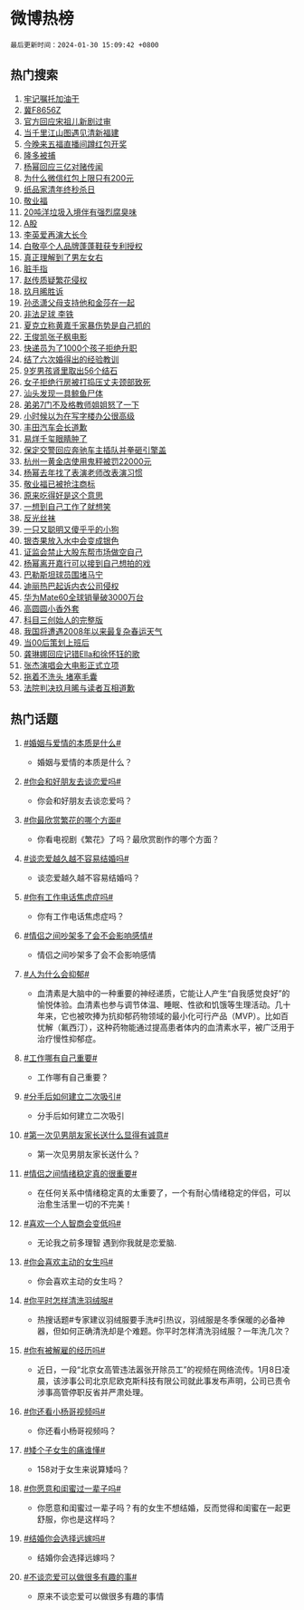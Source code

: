 # 微博热榜

`最后更新时间：2024-01-30 15:09:42 +0800`

## 热门搜索

1. [牢记嘱托加油干](https://m.weibo.cn/search?containerid=100103type%3D1%26t%3D10%26q%3D%23%E7%89%A2%E8%AE%B0%E5%98%B1%E6%89%98%E5%8A%A0%E6%B2%B9%E5%B9%B2%23&stream_entry_id=51&isnewpage=1&extparam=seat%3D1%26q%3D%2523%25E7%2589%25A2%25E8%25AE%25B0%25E5%2598%25B1%25E6%2589%2598%25E5%258A%25A0%25E6%25B2%25B9%25E5%25B9%25B2%2523%26dgr%3D0%26cate%3D10103%26stream_entry_id%3D51%26filter_type%3Drealtimehot%26pos%3D0%26c_type%3D51%26display_time%3D1706598581%26pre_seqid%3D170659858132302149194)
1. [冀F8656Z](https://m.weibo.cn/search?containerid=100103type%3D1%26t%3D10%26q%3D%23%E5%86%80F8656Z%23&stream_entry_id=31&isnewpage=1&extparam=seat%3D1%26filter_type%3Drealtimehot%26lcate%3D5001%26stream_entry_id%3D31%26c_type%3D31%26q%3D%2523%25E5%2586%2580F8656Z%2523%26dgr%3D0%26cate%3D5001%26band_rank%3D1%26pos%3D0%26flag%3D2%26realpos%3D1%26display_time%3D1706598581%26pre_seqid%3D170659858132302149194)
1. [官方回应宋祖儿新剧过审](https://m.weibo.cn/search?containerid=100103type%3D1%26t%3D10%26q%3D%23%E5%AE%98%E6%96%B9%E5%9B%9E%E5%BA%94%E5%AE%8B%E7%A5%96%E5%84%BF%E6%96%B0%E5%89%A7%E8%BF%87%E5%AE%A1%23&stream_entry_id=31&isnewpage=1&extparam=seat%3D1%26filter_type%3Drealtimehot%26lcate%3D5001%26stream_entry_id%3D31%26c_type%3D31%26q%3D%2523%25E5%25AE%2598%25E6%2596%25B9%25E5%259B%259E%25E5%25BA%2594%25E5%25AE%258B%25E7%25A5%2596%25E5%2584%25BF%25E6%2596%25B0%25E5%2589%25A7%25E8%25BF%2587%25E5%25AE%25A1%2523%26dgr%3D0%26cate%3D5001%26band_rank%3D2%26pos%3D1%26flag%3D1%26realpos%3D2%26display_time%3D1706598581%26pre_seqid%3D170659858132302149194)
1. [当千里江山图遇见清新福建](https://m.weibo.cn/search?containerid=100103type%3D1%26t%3D10%26q%3D%23%E5%BD%93%E5%8D%83%E9%87%8C%E6%B1%9F%E5%B1%B1%E5%9B%BE%E9%81%87%E8%A7%81%E6%B8%85%E6%96%B0%E7%A6%8F%E5%BB%BA%23&stream_entry_id=31&isnewpage=1&extparam=seat%3D1%26filter_type%3Drealtimehot%26lcate%3D5001%26stream_entry_id%3D31%26c_type%3D31%26q%3D%2523%25E5%25BD%2593%25E5%258D%2583%25E9%2587%258C%25E6%25B1%259F%25E5%25B1%25B1%25E5%259B%25BE%25E9%2581%2587%25E8%25A7%2581%25E6%25B8%2585%25E6%2596%25B0%25E7%25A6%258F%25E5%25BB%25BA%2523%26dgr%3D0%26cate%3D5001%26band_rank%3D3%26pos%3D2%26flag%3D0%26realpos%3D3%26display_time%3D1706598581%26pre_seqid%3D170659858132302149194)
1. [今晚来五福直播间蹲红包开奖](https://m.weibo.cn/search?containerid=100103type%3D1%26t%3D10%26q%3D%23%E4%BB%8A%E6%99%9A%E6%9D%A5%E4%BA%94%E7%A6%8F%E7%9B%B4%E6%92%AD%E9%97%B4%E8%B9%B2%E7%BA%A2%E5%8C%85%E5%BC%80%E5%A5%96%23&stream_entry_id=31&isnewpage=1&extparam=seat%3D1%26topic_ad%3D1%26stream_entry_id%3D31%26lcate%3D5001%26c_type%3D31%26q%3D%2523%25E4%25BB%258A%25E6%2599%259A%25E6%259D%25A5%25E4%25BA%2594%25E7%25A6%258F%25E7%259B%25B4%25E6%2592%25AD%25E9%2597%25B4%25E8%25B9%25B2%25E7%25BA%25A2%25E5%258C%2585%25E5%25BC%2580%25E5%25A5%2596%2523%26dgr%3D0%26cate%3D5001%26adid%3D221818%26band_rank%3D4%26filter_type%3Drealtimehot%26pos%3D3%26is_ad_pos%3D1%26display_time%3D1706598581%26pre_seqid%3D170659858132302149194)
1. [隆多被捕](https://m.weibo.cn/search?containerid=100103type%3D1%26t%3D10%26q%3D%23%E9%9A%86%E5%A4%9A%E8%A2%AB%E6%8D%95%23&stream_entry_id=31&isnewpage=1&extparam=seat%3D1%26filter_type%3Drealtimehot%26lcate%3D5001%26stream_entry_id%3D31%26c_type%3D31%26q%3D%2523%25E9%259A%2586%25E5%25A4%259A%25E8%25A2%25AB%25E6%258D%2595%2523%26dgr%3D0%26cate%3D5001%26band_rank%3D4%26pos%3D4%26flag%3D1%26realpos%3D4%26display_time%3D1706598581%26pre_seqid%3D170659858132302149194)
1. [杨幂回应三亿对赌传闻](https://m.weibo.cn/search?containerid=100103type%3D1%26t%3D10%26q%3D%23%E6%9D%A8%E5%B9%82%E5%9B%9E%E5%BA%94%E4%B8%89%E4%BA%BF%E5%AF%B9%E8%B5%8C%E4%BC%A0%E9%97%BB%23&stream_entry_id=31&isnewpage=1&extparam=seat%3D1%26filter_type%3Drealtimehot%26lcate%3D5001%26stream_entry_id%3D31%26c_type%3D31%26q%3D%2523%25E6%259D%25A8%25E5%25B9%2582%25E5%259B%259E%25E5%25BA%2594%25E4%25B8%2589%25E4%25BA%25BF%25E5%25AF%25B9%25E8%25B5%258C%25E4%25BC%25A0%25E9%2597%25BB%2523%26dgr%3D0%26cate%3D5001%26band_rank%3D5%26pos%3D5%26flag%3D2%26realpos%3D5%26display_time%3D1706598581%26pre_seqid%3D170659858132302149194)
1. [为什么微信红包上限只有200元](https://m.weibo.cn/search?containerid=100103type%3D1%26t%3D10%26q%3D%23%E4%B8%BA%E4%BB%80%E4%B9%88%E5%BE%AE%E4%BF%A1%E7%BA%A2%E5%8C%85%E4%B8%8A%E9%99%90%E5%8F%AA%E6%9C%89200%E5%85%83%23&stream_entry_id=31&isnewpage=1&extparam=seat%3D1%26filter_type%3Drealtimehot%26lcate%3D5001%26stream_entry_id%3D31%26c_type%3D31%26q%3D%2523%25E4%25B8%25BA%25E4%25BB%2580%25E4%25B9%2588%25E5%25BE%25AE%25E4%25BF%25A1%25E7%25BA%25A2%25E5%258C%2585%25E4%25B8%258A%25E9%2599%2590%25E5%258F%25AA%25E6%259C%2589200%25E5%2585%2583%2523%26dgr%3D0%26cate%3D5001%26band_rank%3D6%26pos%3D6%26flag%3D0%26realpos%3D6%26display_time%3D1706598581%26pre_seqid%3D170659858132302149194)
1. [纸品家清年终秒杀日](https://m.weibo.cn/search?containerid=100103type%3D1%26t%3D10%26q%3D%23%E7%BA%B8%E5%93%81%E5%AE%B6%E6%B8%85%E5%B9%B4%E7%BB%88%E7%A7%92%E6%9D%80%E6%97%A5%23&stream_entry_id=31&isnewpage=1&extparam=seat%3D1%26filter_type%3Drealtimehot%26lcate%3D5001%26stream_entry_id%3D31%26c_type%3D31%26q%3D%2523%25E7%25BA%25B8%25E5%2593%2581%25E5%25AE%25B6%25E6%25B8%2585%25E5%25B9%25B4%25E7%25BB%2588%25E7%25A7%2592%25E6%259D%2580%25E6%2597%25A5%2523%26dgr%3D0%26cate%3D5001%26adid%3D221872%26band_rank%3D7%26pos%3D7%26is_ad_pos%3D1%26display_time%3D1706598581%26pre_seqid%3D170659858132302149194)
1. [敬业福](https://m.weibo.cn/search?containerid=100103type%3D1%26t%3D10%26q%3D%E6%95%AC%E4%B8%9A%E7%A6%8F&stream_entry_id=31&isnewpage=1&extparam=seat%3D1%26filter_type%3Drealtimehot%26lcate%3D5001%26stream_entry_id%3D31%26c_type%3D31%26q%3D%25E6%2595%25AC%25E4%25B8%259A%25E7%25A6%258F%26dgr%3D0%26cate%3D5001%26band_rank%3D7%26pos%3D8%26flag%3D16%26realpos%3D7%26display_time%3D1706598581%26pre_seqid%3D170659858132302149194)
1. [20吨洋垃圾入境伴有强烈腐臭味](https://m.weibo.cn/search?containerid=100103type%3D1%26t%3D10%26q%3D%2320%E5%90%A8%E6%B4%8B%E5%9E%83%E5%9C%BE%E5%85%A5%E5%A2%83%E4%BC%B4%E6%9C%89%E5%BC%BA%E7%83%88%E8%85%90%E8%87%AD%E5%91%B3%23&stream_entry_id=31&isnewpage=1&extparam=seat%3D1%26filter_type%3Drealtimehot%26lcate%3D5001%26stream_entry_id%3D31%26c_type%3D31%26q%3D%252320%25E5%2590%25A8%25E6%25B4%258B%25E5%259E%2583%25E5%259C%25BE%25E5%2585%25A5%25E5%25A2%2583%25E4%25BC%25B4%25E6%259C%2589%25E5%25BC%25BA%25E7%2583%2588%25E8%2585%2590%25E8%2587%25AD%25E5%2591%25B3%2523%26dgr%3D0%26cate%3D5001%26band_rank%3D8%26pos%3D9%26flag%3D1%26realpos%3D8%26display_time%3D1706598581%26pre_seqid%3D170659858132302149194)
1. [A股](https://m.weibo.cn/search?containerid=100103type%3D1%26t%3D10%26q%3DA%E8%82%A1&stream_entry_id=31&isnewpage=1&extparam=seat%3D1%26filter_type%3Drealtimehot%26lcate%3D5001%26stream_entry_id%3D31%26c_type%3D31%26q%3DA%25E8%2582%25A1%26dgr%3D0%26cate%3D5001%26band_rank%3D9%26pos%3D10%26flag%3D1%26realpos%3D9%26display_time%3D1706598581%26pre_seqid%3D170659858132302149194)
1. [李英爱再演大长今](https://m.weibo.cn/search?containerid=100103type%3D1%26t%3D10%26q%3D%23%E6%9D%8E%E8%8B%B1%E7%88%B1%E5%86%8D%E6%BC%94%E5%A4%A7%E9%95%BF%E4%BB%8A%23&stream_entry_id=31&isnewpage=1&extparam=seat%3D1%26filter_type%3Drealtimehot%26lcate%3D5001%26stream_entry_id%3D31%26c_type%3D31%26q%3D%2523%25E6%259D%258E%25E8%258B%25B1%25E7%2588%25B1%25E5%2586%258D%25E6%25BC%2594%25E5%25A4%25A7%25E9%2595%25BF%25E4%25BB%258A%2523%26dgr%3D0%26cate%3D5001%26band_rank%3D10%26pos%3D11%26flag%3D1%26realpos%3D10%26display_time%3D1706598581%26pre_seqid%3D170659858132302149194)
1. [白敬亭个人品牌蓬蓬鞋获专利授权](https://m.weibo.cn/search?containerid=100103type%3D1%26t%3D10%26q%3D%23%E7%99%BD%E6%95%AC%E4%BA%AD%E4%B8%AA%E4%BA%BA%E5%93%81%E7%89%8C%E8%93%AC%E8%93%AC%E9%9E%8B%E8%8E%B7%E4%B8%93%E5%88%A9%E6%8E%88%E6%9D%83%23&stream_entry_id=31&isnewpage=1&extparam=seat%3D1%26filter_type%3Drealtimehot%26lcate%3D5001%26stream_entry_id%3D31%26c_type%3D31%26q%3D%2523%25E7%2599%25BD%25E6%2595%25AC%25E4%25BA%25AD%25E4%25B8%25AA%25E4%25BA%25BA%25E5%2593%2581%25E7%2589%258C%25E8%2593%25AC%25E8%2593%25AC%25E9%259E%258B%25E8%258E%25B7%25E4%25B8%2593%25E5%2588%25A9%25E6%258E%2588%25E6%259D%2583%2523%26dgr%3D0%26cate%3D5001%26band_rank%3D11%26pos%3D12%26flag%3D0%26realpos%3D11%26display_time%3D1706598581%26pre_seqid%3D170659858132302149194)
1. [真正理解到了男左女右](https://m.weibo.cn/search?containerid=100103type%3D1%26t%3D10%26q%3D%23%E7%9C%9F%E6%AD%A3%E7%90%86%E8%A7%A3%E5%88%B0%E4%BA%86%E7%94%B7%E5%B7%A6%E5%A5%B3%E5%8F%B3%23&stream_entry_id=31&isnewpage=1&extparam=seat%3D1%26filter_type%3Drealtimehot%26lcate%3D5001%26stream_entry_id%3D31%26c_type%3D31%26q%3D%2523%25E7%259C%259F%25E6%25AD%25A3%25E7%2590%2586%25E8%25A7%25A3%25E5%2588%25B0%25E4%25BA%2586%25E7%2594%25B7%25E5%25B7%25A6%25E5%25A5%25B3%25E5%258F%25B3%2523%26dgr%3D0%26cate%3D5001%26band_rank%3D12%26pos%3D13%26flag%3D1%26realpos%3D12%26display_time%3D1706598581%26pre_seqid%3D170659858132302149194)
1. [脏手指](https://m.weibo.cn/search?containerid=100103type%3D1%26t%3D10%26q%3D%E8%84%8F%E6%89%8B%E6%8C%87&stream_entry_id=31&isnewpage=1&extparam=seat%3D1%26filter_type%3Drealtimehot%26lcate%3D5001%26stream_entry_id%3D31%26c_type%3D31%26q%3D%25E8%2584%258F%25E6%2589%258B%25E6%258C%2587%26dgr%3D0%26cate%3D5001%26band_rank%3D13%26pos%3D14%26flag%3D1%26realpos%3D13%26display_time%3D1706598581%26pre_seqid%3D170659858132302149194)
1. [赵传质疑繁花侵权](https://m.weibo.cn/search?containerid=100103type%3D1%26t%3D10%26q%3D%23%E8%B5%B5%E4%BC%A0%E8%B4%A8%E7%96%91%E7%B9%81%E8%8A%B1%E4%BE%B5%E6%9D%83%23&stream_entry_id=31&isnewpage=1&extparam=seat%3D1%26filter_type%3Drealtimehot%26lcate%3D5001%26stream_entry_id%3D31%26c_type%3D31%26q%3D%2523%25E8%25B5%25B5%25E4%25BC%25A0%25E8%25B4%25A8%25E7%2596%2591%25E7%25B9%2581%25E8%258A%25B1%25E4%25BE%25B5%25E6%259D%2583%2523%26dgr%3D0%26cate%3D5001%26band_rank%3D14%26pos%3D15%26flag%3D0%26realpos%3D14%26display_time%3D1706598581%26pre_seqid%3D170659858132302149194)
1. [玖月晞胜诉](https://m.weibo.cn/search?containerid=100103type%3D1%26t%3D10%26q%3D%23%E7%8E%96%E6%9C%88%E6%99%9E%E8%83%9C%E8%AF%89%23&stream_entry_id=31&isnewpage=1&extparam=seat%3D1%26filter_type%3Drealtimehot%26lcate%3D5001%26stream_entry_id%3D31%26c_type%3D31%26q%3D%2523%25E7%258E%2596%25E6%259C%2588%25E6%2599%259E%25E8%2583%259C%25E8%25AF%2589%2523%26dgr%3D0%26cate%3D5001%26band_rank%3D15%26pos%3D16%26flag%3D0%26realpos%3D15%26display_time%3D1706598581%26pre_seqid%3D170659858132302149194)
1. [孙丞潇父母支持他和金莎在一起](https://m.weibo.cn/search?containerid=100103type%3D1%26t%3D10%26q%3D%23%E5%AD%99%E4%B8%9E%E6%BD%87%E7%88%B6%E6%AF%8D%E6%94%AF%E6%8C%81%E4%BB%96%E5%92%8C%E9%87%91%E8%8E%8E%E5%9C%A8%E4%B8%80%E8%B5%B7%23&stream_entry_id=31&isnewpage=1&extparam=seat%3D1%26filter_type%3Drealtimehot%26lcate%3D5001%26stream_entry_id%3D31%26c_type%3D31%26q%3D%2523%25E5%25AD%2599%25E4%25B8%259E%25E6%25BD%2587%25E7%2588%25B6%25E6%25AF%258D%25E6%2594%25AF%25E6%258C%2581%25E4%25BB%2596%25E5%2592%258C%25E9%2587%2591%25E8%258E%258E%25E5%259C%25A8%25E4%25B8%2580%25E8%25B5%25B7%2523%26dgr%3D0%26cate%3D5001%26band_rank%3D16%26pos%3D17%26flag%3D1%26realpos%3D16%26display_time%3D1706598581%26pre_seqid%3D170659858132302149194)
1. [非法足球 李铁](https://m.weibo.cn/search?containerid=100103type%3D1%26t%3D10%26q%3D%E9%9D%9E%E6%B3%95%E8%B6%B3%E7%90%83+%E6%9D%8E%E9%93%81&stream_entry_id=31&isnewpage=1&extparam=seat%3D1%26filter_type%3Drealtimehot%26lcate%3D5001%26stream_entry_id%3D31%26c_type%3D31%26q%3D%25E9%259D%259E%25E6%25B3%2595%25E8%25B6%25B3%25E7%2590%2583%2520%25E6%259D%258E%25E9%2593%2581%26dgr%3D0%26cate%3D5001%26band_rank%3D17%26pos%3D18%26flag%3D1%26realpos%3D17%26display_time%3D1706598581%26pre_seqid%3D170659858132302149194)
1. [夏克立称黄嘉千家暴伤势是自己抓的](https://m.weibo.cn/search?containerid=100103type%3D1%26t%3D10%26q%3D%23%E5%A4%8F%E5%85%8B%E7%AB%8B%E7%A7%B0%E9%BB%84%E5%98%89%E5%8D%83%E5%AE%B6%E6%9A%B4%E4%BC%A4%E5%8A%BF%E6%98%AF%E8%87%AA%E5%B7%B1%E6%8A%93%E7%9A%84%23&stream_entry_id=31&isnewpage=1&extparam=seat%3D1%26filter_type%3Drealtimehot%26lcate%3D5001%26stream_entry_id%3D31%26c_type%3D31%26q%3D%2523%25E5%25A4%258F%25E5%2585%258B%25E7%25AB%258B%25E7%25A7%25B0%25E9%25BB%2584%25E5%2598%2589%25E5%258D%2583%25E5%25AE%25B6%25E6%259A%25B4%25E4%25BC%25A4%25E5%258A%25BF%25E6%2598%25AF%25E8%2587%25AA%25E5%25B7%25B1%25E6%258A%2593%25E7%259A%2584%2523%26dgr%3D0%26cate%3D5001%26band_rank%3D18%26pos%3D19%26flag%3D1%26realpos%3D18%26display_time%3D1706598581%26pre_seqid%3D170659858132302149194)
1. [王俊凯张子枫电影](https://m.weibo.cn/search?containerid=100103type%3D1%26t%3D10%26q%3D%E7%8E%8B%E4%BF%8A%E5%87%AF%E5%BC%A0%E5%AD%90%E6%9E%AB%E7%94%B5%E5%BD%B1&stream_entry_id=31&isnewpage=1&extparam=seat%3D1%26filter_type%3Drealtimehot%26lcate%3D5001%26stream_entry_id%3D31%26c_type%3D31%26q%3D%25E7%258E%258B%25E4%25BF%258A%25E5%2587%25AF%25E5%25BC%25A0%25E5%25AD%2590%25E6%259E%25AB%25E7%2594%25B5%25E5%25BD%25B1%26dgr%3D0%26cate%3D5001%26band_rank%3D19%26pos%3D20%26flag%3D0%26realpos%3D19%26display_time%3D1706598581%26pre_seqid%3D170659858132302149194)
1. [快递员为了1000个孩子拒绝升职](https://m.weibo.cn/search?containerid=100103type%3D1%26t%3D10%26q%3D%23%E5%BF%AB%E9%80%92%E5%91%98%E4%B8%BA%E4%BA%861000%E4%B8%AA%E5%AD%A9%E5%AD%90%E6%8B%92%E7%BB%9D%E5%8D%87%E8%81%8C%23&stream_entry_id=31&isnewpage=1&extparam=seat%3D1%26filter_type%3Drealtimehot%26lcate%3D5001%26stream_entry_id%3D31%26c_type%3D31%26q%3D%2523%25E5%25BF%25AB%25E9%2580%2592%25E5%2591%2598%25E4%25B8%25BA%25E4%25BA%25861000%25E4%25B8%25AA%25E5%25AD%25A9%25E5%25AD%2590%25E6%258B%2592%25E7%25BB%259D%25E5%258D%2587%25E8%2581%258C%2523%26dgr%3D0%26cate%3D5001%26band_rank%3D20%26pos%3D21%26flag%3D32768%26realpos%3D20%26display_time%3D1706598581%26pre_seqid%3D170659858132302149194)
1. [结了六次婚得出的经验教训](https://m.weibo.cn/search?containerid=100103type%3D1%26t%3D10%26q%3D%23%E7%BB%93%E4%BA%86%E5%85%AD%E6%AC%A1%E5%A9%9A%E5%BE%97%E5%87%BA%E7%9A%84%E7%BB%8F%E9%AA%8C%E6%95%99%E8%AE%AD%23&stream_entry_id=31&isnewpage=1&extparam=seat%3D1%26filter_type%3Drealtimehot%26lcate%3D5001%26stream_entry_id%3D31%26c_type%3D31%26q%3D%2523%25E7%25BB%2593%25E4%25BA%2586%25E5%2585%25AD%25E6%25AC%25A1%25E5%25A9%259A%25E5%25BE%2597%25E5%2587%25BA%25E7%259A%2584%25E7%25BB%258F%25E9%25AA%258C%25E6%2595%2599%25E8%25AE%25AD%2523%26dgr%3D0%26cate%3D5001%26band_rank%3D21%26pos%3D22%26flag%3D0%26realpos%3D21%26display_time%3D1706598581%26pre_seqid%3D170659858132302149194)
1. [9岁男孩肾里取出56个结石](https://m.weibo.cn/search?containerid=100103type%3D1%26t%3D10%26q%3D%239%E5%B2%81%E7%94%B7%E5%AD%A9%E8%82%BE%E9%87%8C%E5%8F%96%E5%87%BA56%E4%B8%AA%E7%BB%93%E7%9F%B3%23&stream_entry_id=31&isnewpage=1&extparam=seat%3D1%26filter_type%3Drealtimehot%26lcate%3D5001%26stream_entry_id%3D31%26c_type%3D31%26q%3D%25239%25E5%25B2%2581%25E7%2594%25B7%25E5%25AD%25A9%25E8%2582%25BE%25E9%2587%258C%25E5%258F%2596%25E5%2587%25BA56%25E4%25B8%25AA%25E7%25BB%2593%25E7%259F%25B3%2523%26dgr%3D0%26cate%3D5001%26band_rank%3D22%26pos%3D23%26flag%3D1%26realpos%3D22%26display_time%3D1706598581%26pre_seqid%3D170659858132302149194)
1. [女子拒绝行房被打捣压丈夫颈部致死](https://m.weibo.cn/search?containerid=100103type%3D1%26t%3D10%26q%3D%23%E5%A5%B3%E5%AD%90%E6%8B%92%E7%BB%9D%E8%A1%8C%E6%88%BF%E8%A2%AB%E6%89%93%E6%8D%A3%E5%8E%8B%E4%B8%88%E5%A4%AB%E9%A2%88%E9%83%A8%E8%87%B4%E6%AD%BB%23&stream_entry_id=31&isnewpage=1&extparam=seat%3D1%26filter_type%3Drealtimehot%26lcate%3D5001%26stream_entry_id%3D31%26c_type%3D31%26q%3D%2523%25E5%25A5%25B3%25E5%25AD%2590%25E6%258B%2592%25E7%25BB%259D%25E8%25A1%258C%25E6%2588%25BF%25E8%25A2%25AB%25E6%2589%2593%25E6%258D%25A3%25E5%258E%258B%25E4%25B8%2588%25E5%25A4%25AB%25E9%25A2%2588%25E9%2583%25A8%25E8%2587%25B4%25E6%25AD%25BB%2523%26dgr%3D0%26cate%3D5001%26band_rank%3D23%26pos%3D24%26flag%3D0%26realpos%3D23%26display_time%3D1706598581%26pre_seqid%3D170659858132302149194)
1. [汕头发现一具鲸鱼尸体](https://m.weibo.cn/search?containerid=100103type%3D1%26t%3D10%26q%3D%23%E6%B1%95%E5%A4%B4%E5%8F%91%E7%8E%B0%E4%B8%80%E5%85%B7%E9%B2%B8%E9%B1%BC%E5%B0%B8%E4%BD%93%23&stream_entry_id=31&isnewpage=1&extparam=seat%3D1%26filter_type%3Drealtimehot%26lcate%3D5001%26stream_entry_id%3D31%26c_type%3D31%26q%3D%2523%25E6%25B1%2595%25E5%25A4%25B4%25E5%258F%2591%25E7%258E%25B0%25E4%25B8%2580%25E5%2585%25B7%25E9%25B2%25B8%25E9%25B1%25BC%25E5%25B0%25B8%25E4%25BD%2593%2523%26dgr%3D0%26cate%3D5001%26band_rank%3D24%26pos%3D25%26flag%3D1%26realpos%3D24%26display_time%3D1706598581%26pre_seqid%3D170659858132302149194)
1. [弟弟7门不及格教师姐姐怒了一下](https://m.weibo.cn/search?containerid=100103type%3D1%26t%3D10%26q%3D%23%E5%BC%9F%E5%BC%9F7%E9%97%A8%E4%B8%8D%E5%8F%8A%E6%A0%BC%E6%95%99%E5%B8%88%E5%A7%90%E5%A7%90%E6%80%92%E4%BA%86%E4%B8%80%E4%B8%8B%23&stream_entry_id=31&isnewpage=1&extparam=seat%3D1%26filter_type%3Drealtimehot%26lcate%3D5001%26stream_entry_id%3D31%26c_type%3D31%26q%3D%2523%25E5%25BC%259F%25E5%25BC%259F7%25E9%2597%25A8%25E4%25B8%258D%25E5%258F%258A%25E6%25A0%25BC%25E6%2595%2599%25E5%25B8%2588%25E5%25A7%2590%25E5%25A7%2590%25E6%2580%2592%25E4%25BA%2586%25E4%25B8%2580%25E4%25B8%258B%2523%26dgr%3D0%26cate%3D5001%26band_rank%3D25%26pos%3D26%26flag%3D0%26realpos%3D25%26display_time%3D1706598581%26pre_seqid%3D170659858132302149194)
1. [小时候以为在写字楼办公很高级](https://m.weibo.cn/search?containerid=100103type%3D1%26t%3D10%26q%3D%E5%B0%8F%E6%97%B6%E5%80%99%E4%BB%A5%E4%B8%BA%E5%9C%A8%E5%86%99%E5%AD%97%E6%A5%BC%E5%8A%9E%E5%85%AC%E5%BE%88%E9%AB%98%E7%BA%A7&stream_entry_id=31&isnewpage=1&extparam=seat%3D1%26filter_type%3Drealtimehot%26lcate%3D5001%26stream_entry_id%3D31%26c_type%3D31%26q%3D%25E5%25B0%258F%25E6%2597%25B6%25E5%2580%2599%25E4%25BB%25A5%25E4%25B8%25BA%25E5%259C%25A8%25E5%2586%2599%25E5%25AD%2597%25E6%25A5%25BC%25E5%258A%259E%25E5%2585%25AC%25E5%25BE%2588%25E9%25AB%2598%25E7%25BA%25A7%26dgr%3D0%26cate%3D5001%26band_rank%3D26%26pos%3D27%26flag%3D1%26realpos%3D26%26display_time%3D1706598581%26pre_seqid%3D170659858132302149194)
1. [丰田汽车会长道歉](https://m.weibo.cn/search?containerid=100103type%3D1%26t%3D10%26q%3D%23%E4%B8%B0%E7%94%B0%E6%B1%BD%E8%BD%A6%E4%BC%9A%E9%95%BF%E9%81%93%E6%AD%89%23&stream_entry_id=31&isnewpage=1&extparam=seat%3D1%26filter_type%3Drealtimehot%26lcate%3D5001%26stream_entry_id%3D31%26c_type%3D31%26q%3D%2523%25E4%25B8%25B0%25E7%2594%25B0%25E6%25B1%25BD%25E8%25BD%25A6%25E4%25BC%259A%25E9%2595%25BF%25E9%2581%2593%25E6%25AD%2589%2523%26dgr%3D0%26cate%3D5001%26band_rank%3D27%26pos%3D28%26flag%3D1%26realpos%3D27%26display_time%3D1706598581%26pre_seqid%3D170659858132302149194)
1. [易烊千玺眼睛肿了](https://m.weibo.cn/search?containerid=100103type%3D1%26t%3D10%26q%3D%23%E6%98%93%E7%83%8A%E5%8D%83%E7%8E%BA%E7%9C%BC%E7%9D%9B%E8%82%BF%E4%BA%86%23&stream_entry_id=31&isnewpage=1&extparam=seat%3D1%26filter_type%3Drealtimehot%26lcate%3D5001%26stream_entry_id%3D31%26c_type%3D31%26q%3D%2523%25E6%2598%2593%25E7%2583%258A%25E5%258D%2583%25E7%258E%25BA%25E7%259C%25BC%25E7%259D%259B%25E8%2582%25BF%25E4%25BA%2586%2523%26dgr%3D0%26cate%3D5001%26band_rank%3D28%26pos%3D29%26flag%3D0%26realpos%3D28%26display_time%3D1706598581%26pre_seqid%3D170659858132302149194)
1. [保定交警回应奔驰车主插队并拳砸引擎盖](https://m.weibo.cn/search?containerid=100103type%3D1%26t%3D10%26q%3D%23%E4%BF%9D%E5%AE%9A%E4%BA%A4%E8%AD%A6%E5%9B%9E%E5%BA%94%E5%A5%94%E9%A9%B0%E8%BD%A6%E4%B8%BB%E6%8F%92%E9%98%9F%E5%B9%B6%E6%8B%B3%E7%A0%B8%E5%BC%95%E6%93%8E%E7%9B%96%23&stream_entry_id=31&isnewpage=1&extparam=seat%3D1%26filter_type%3Drealtimehot%26lcate%3D5001%26stream_entry_id%3D31%26c_type%3D31%26q%3D%2523%25E4%25BF%259D%25E5%25AE%259A%25E4%25BA%25A4%25E8%25AD%25A6%25E5%259B%259E%25E5%25BA%2594%25E5%25A5%2594%25E9%25A9%25B0%25E8%25BD%25A6%25E4%25B8%25BB%25E6%258F%2592%25E9%2598%259F%25E5%25B9%25B6%25E6%258B%25B3%25E7%25A0%25B8%25E5%25BC%2595%25E6%2593%258E%25E7%259B%2596%2523%26dgr%3D0%26cate%3D5001%26band_rank%3D29%26pos%3D30%26flag%3D0%26realpos%3D29%26display_time%3D1706598581%26pre_seqid%3D170659858132302149194)
1. [杭州一黄金店使用鬼秤被罚22000元](https://m.weibo.cn/search?containerid=100103type%3D1%26t%3D10%26q%3D%23%E6%9D%AD%E5%B7%9E%E4%B8%80%E9%BB%84%E9%87%91%E5%BA%97%E4%BD%BF%E7%94%A8%E9%AC%BC%E7%A7%A4%E8%A2%AB%E7%BD%9A22000%E5%85%83%23&stream_entry_id=31&isnewpage=1&extparam=seat%3D1%26filter_type%3Drealtimehot%26lcate%3D5001%26stream_entry_id%3D31%26c_type%3D31%26q%3D%2523%25E6%259D%25AD%25E5%25B7%259E%25E4%25B8%2580%25E9%25BB%2584%25E9%2587%2591%25E5%25BA%2597%25E4%25BD%25BF%25E7%2594%25A8%25E9%25AC%25BC%25E7%25A7%25A4%25E8%25A2%25AB%25E7%25BD%259A22000%25E5%2585%2583%2523%26dgr%3D0%26cate%3D5001%26band_rank%3D30%26pos%3D31%26flag%3D0%26realpos%3D30%26display_time%3D1706598581%26pre_seqid%3D170659858132302149194)
1. [杨幂去年找了表演老师改表演习惯](https://m.weibo.cn/search?containerid=100103type%3D1%26t%3D10%26q%3D%23%E6%9D%A8%E5%B9%82%E5%8E%BB%E5%B9%B4%E6%89%BE%E4%BA%86%E8%A1%A8%E6%BC%94%E8%80%81%E5%B8%88%E6%94%B9%E8%A1%A8%E6%BC%94%E4%B9%A0%E6%83%AF%23&stream_entry_id=31&isnewpage=1&extparam=seat%3D1%26filter_type%3Drealtimehot%26lcate%3D5001%26stream_entry_id%3D31%26c_type%3D31%26q%3D%2523%25E6%259D%25A8%25E5%25B9%2582%25E5%258E%25BB%25E5%25B9%25B4%25E6%2589%25BE%25E4%25BA%2586%25E8%25A1%25A8%25E6%25BC%2594%25E8%2580%2581%25E5%25B8%2588%25E6%2594%25B9%25E8%25A1%25A8%25E6%25BC%2594%25E4%25B9%25A0%25E6%2583%25AF%2523%26dgr%3D0%26cate%3D5001%26band_rank%3D31%26pos%3D32%26flag%3D0%26realpos%3D31%26display_time%3D1706598581%26pre_seqid%3D170659858132302149194)
1. [敬业福已被抢注商标](https://m.weibo.cn/search?containerid=100103type%3D1%26t%3D10%26q%3D%23%E6%95%AC%E4%B8%9A%E7%A6%8F%E5%B7%B2%E8%A2%AB%E6%8A%A2%E6%B3%A8%E5%95%86%E6%A0%87%23&stream_entry_id=31&isnewpage=1&extparam=seat%3D1%26filter_type%3Drealtimehot%26lcate%3D5001%26stream_entry_id%3D31%26c_type%3D31%26q%3D%2523%25E6%2595%25AC%25E4%25B8%259A%25E7%25A6%258F%25E5%25B7%25B2%25E8%25A2%25AB%25E6%258A%25A2%25E6%25B3%25A8%25E5%2595%2586%25E6%25A0%2587%2523%26dgr%3D0%26cate%3D5001%26band_rank%3D32%26pos%3D33%26flag%3D1%26realpos%3D32%26display_time%3D1706598581%26pre_seqid%3D170659858132302149194)
1. [原来吃得好是这个意思](https://m.weibo.cn/search?containerid=100103type%3D1%26t%3D10%26q%3D%23%E5%8E%9F%E6%9D%A5%E5%90%83%E5%BE%97%E5%A5%BD%E6%98%AF%E8%BF%99%E4%B8%AA%E6%84%8F%E6%80%9D%23&stream_entry_id=31&isnewpage=1&extparam=seat%3D1%26filter_type%3Drealtimehot%26lcate%3D5001%26stream_entry_id%3D31%26c_type%3D31%26q%3D%2523%25E5%258E%259F%25E6%259D%25A5%25E5%2590%2583%25E5%25BE%2597%25E5%25A5%25BD%25E6%2598%25AF%25E8%25BF%2599%25E4%25B8%25AA%25E6%2584%258F%25E6%2580%259D%2523%26dgr%3D0%26cate%3D5001%26band_rank%3D33%26pos%3D34%26flag%3D0%26realpos%3D33%26display_time%3D1706598581%26pre_seqid%3D170659858132302149194)
1. [一想到自己工作了就想笑](https://m.weibo.cn/search?containerid=100103type%3D1%26t%3D10%26q%3D%23%E4%B8%80%E6%83%B3%E5%88%B0%E8%87%AA%E5%B7%B1%E5%B7%A5%E4%BD%9C%E4%BA%86%E5%B0%B1%E6%83%B3%E7%AC%91%23&stream_entry_id=31&isnewpage=1&extparam=seat%3D1%26filter_type%3Drealtimehot%26lcate%3D5001%26stream_entry_id%3D31%26c_type%3D31%26q%3D%2523%25E4%25B8%2580%25E6%2583%25B3%25E5%2588%25B0%25E8%2587%25AA%25E5%25B7%25B1%25E5%25B7%25A5%25E4%25BD%259C%25E4%25BA%2586%25E5%25B0%25B1%25E6%2583%25B3%25E7%25AC%2591%2523%26dgr%3D0%26cate%3D5001%26band_rank%3D34%26pos%3D35%26flag%3D1%26realpos%3D34%26display_time%3D1706598581%26pre_seqid%3D170659858132302149194)
1. [反光丝袜](https://m.weibo.cn/search?containerid=100103type%3D1%26t%3D10%26q%3D%E5%8F%8D%E5%85%89%E4%B8%9D%E8%A2%9C&stream_entry_id=31&isnewpage=1&extparam=seat%3D1%26filter_type%3Drealtimehot%26lcate%3D5001%26stream_entry_id%3D31%26c_type%3D31%26q%3D%25E5%258F%258D%25E5%2585%2589%25E4%25B8%259D%25E8%25A2%259C%26dgr%3D0%26cate%3D5001%26band_rank%3D35%26pos%3D36%26flag%3D0%26realpos%3D35%26display_time%3D1706598581%26pre_seqid%3D170659858132302149194)
1. [一只又聪明又傻乎乎的小狗](https://m.weibo.cn/search?containerid=100103type%3D1%26t%3D10%26q%3D%E4%B8%80%E5%8F%AA%E5%8F%88%E8%81%AA%E6%98%8E%E5%8F%88%E5%82%BB%E4%B9%8E%E4%B9%8E%E7%9A%84%E5%B0%8F%E7%8B%97&stream_entry_id=31&isnewpage=1&extparam=seat%3D1%26filter_type%3Drealtimehot%26lcate%3D5001%26stream_entry_id%3D31%26c_type%3D31%26q%3D%25E4%25B8%2580%25E5%258F%25AA%25E5%258F%2588%25E8%2581%25AA%25E6%2598%258E%25E5%258F%2588%25E5%2582%25BB%25E4%25B9%258E%25E4%25B9%258E%25E7%259A%2584%25E5%25B0%258F%25E7%258B%2597%26dgr%3D0%26cate%3D5001%26band_rank%3D36%26pos%3D37%26flag%3D1%26realpos%3D36%26display_time%3D1706598581%26pre_seqid%3D170659858132302149194)
1. [银杏果放入水中会变成银色](https://m.weibo.cn/search?containerid=100103type%3D1%26t%3D10%26q%3D%E9%93%B6%E6%9D%8F%E6%9E%9C%E6%94%BE%E5%85%A5%E6%B0%B4%E4%B8%AD%E4%BC%9A%E5%8F%98%E6%88%90%E9%93%B6%E8%89%B2&stream_entry_id=31&isnewpage=1&extparam=seat%3D1%26filter_type%3Drealtimehot%26lcate%3D5001%26stream_entry_id%3D31%26c_type%3D31%26q%3D%25E9%2593%25B6%25E6%259D%258F%25E6%259E%259C%25E6%2594%25BE%25E5%2585%25A5%25E6%25B0%25B4%25E4%25B8%25AD%25E4%25BC%259A%25E5%258F%2598%25E6%2588%2590%25E9%2593%25B6%25E8%2589%25B2%26dgr%3D0%26cate%3D5001%26band_rank%3D37%26pos%3D38%26flag%3D1%26realpos%3D37%26display_time%3D1706598581%26pre_seqid%3D170659858132302149194)
1. [证监会禁止大股东帮市场做空自己](https://m.weibo.cn/search?containerid=100103type%3D1%26t%3D10%26q%3D%23%E8%AF%81%E7%9B%91%E4%BC%9A%E7%A6%81%E6%AD%A2%E5%A4%A7%E8%82%A1%E4%B8%9C%E5%B8%AE%E5%B8%82%E5%9C%BA%E5%81%9A%E7%A9%BA%E8%87%AA%E5%B7%B1%23&stream_entry_id=31&isnewpage=1&extparam=seat%3D1%26filter_type%3Drealtimehot%26lcate%3D5001%26stream_entry_id%3D31%26c_type%3D31%26q%3D%2523%25E8%25AF%2581%25E7%259B%2591%25E4%25BC%259A%25E7%25A6%2581%25E6%25AD%25A2%25E5%25A4%25A7%25E8%2582%25A1%25E4%25B8%259C%25E5%25B8%25AE%25E5%25B8%2582%25E5%259C%25BA%25E5%2581%259A%25E7%25A9%25BA%25E8%2587%25AA%25E5%25B7%25B1%2523%26dgr%3D0%26cate%3D5001%26band_rank%3D38%26pos%3D39%26flag%3D1%26realpos%3D38%26display_time%3D1706598581%26pre_seqid%3D170659858132302149194)
1. [杨幂离开嘉行可以接到自己想拍的戏](https://m.weibo.cn/search?containerid=100103type%3D1%26t%3D10%26q%3D%23%E6%9D%A8%E5%B9%82%E7%A6%BB%E5%BC%80%E5%98%89%E8%A1%8C%E5%8F%AF%E4%BB%A5%E6%8E%A5%E5%88%B0%E8%87%AA%E5%B7%B1%E6%83%B3%E6%8B%8D%E7%9A%84%E6%88%8F%23&stream_entry_id=31&isnewpage=1&extparam=seat%3D1%26filter_type%3Drealtimehot%26lcate%3D5001%26stream_entry_id%3D31%26c_type%3D31%26q%3D%2523%25E6%259D%25A8%25E5%25B9%2582%25E7%25A6%25BB%25E5%25BC%2580%25E5%2598%2589%25E8%25A1%258C%25E5%258F%25AF%25E4%25BB%25A5%25E6%258E%25A5%25E5%2588%25B0%25E8%2587%25AA%25E5%25B7%25B1%25E6%2583%25B3%25E6%258B%258D%25E7%259A%2584%25E6%2588%258F%2523%26dgr%3D0%26cate%3D5001%26band_rank%3D39%26pos%3D40%26flag%3D0%26realpos%3D39%26display_time%3D1706598581%26pre_seqid%3D170659858132302149194)
1. [巴勒斯坦球员围堵马宁](https://m.weibo.cn/search?containerid=100103type%3D1%26t%3D10%26q%3D%23%E5%B7%B4%E5%8B%92%E6%96%AF%E5%9D%A6%E7%90%83%E5%91%98%E5%9B%B4%E5%A0%B5%E9%A9%AC%E5%AE%81%23&stream_entry_id=31&isnewpage=1&extparam=seat%3D1%26filter_type%3Drealtimehot%26lcate%3D5001%26stream_entry_id%3D31%26c_type%3D31%26q%3D%2523%25E5%25B7%25B4%25E5%258B%2592%25E6%2596%25AF%25E5%259D%25A6%25E7%2590%2583%25E5%2591%2598%25E5%259B%25B4%25E5%25A0%25B5%25E9%25A9%25AC%25E5%25AE%2581%2523%26dgr%3D0%26cate%3D5001%26band_rank%3D40%26pos%3D41%26flag%3D1%26realpos%3D40%26display_time%3D1706598581%26pre_seqid%3D170659858132302149194)
1. [迪丽热巴起诉内衣公司侵权](https://m.weibo.cn/search?containerid=100103type%3D1%26t%3D10%26q%3D%23%E8%BF%AA%E4%B8%BD%E7%83%AD%E5%B7%B4%E8%B5%B7%E8%AF%89%E5%86%85%E8%A1%A3%E5%85%AC%E5%8F%B8%E4%BE%B5%E6%9D%83%23&stream_entry_id=31&isnewpage=1&extparam=seat%3D1%26filter_type%3Drealtimehot%26lcate%3D5001%26stream_entry_id%3D31%26c_type%3D31%26q%3D%2523%25E8%25BF%25AA%25E4%25B8%25BD%25E7%2583%25AD%25E5%25B7%25B4%25E8%25B5%25B7%25E8%25AF%2589%25E5%2586%2585%25E8%25A1%25A3%25E5%2585%25AC%25E5%258F%25B8%25E4%25BE%25B5%25E6%259D%2583%2523%26dgr%3D0%26cate%3D5001%26band_rank%3D41%26pos%3D42%26flag%3D0%26realpos%3D41%26display_time%3D1706598581%26pre_seqid%3D170659858132302149194)
1. [华为Mate60全球销量破3000万台](https://m.weibo.cn/search?containerid=100103type%3D1%26t%3D10%26q%3D%23%E5%8D%8E%E4%B8%BAMate60%E5%85%A8%E7%90%83%E9%94%80%E9%87%8F%E7%A0%B43000%E4%B8%87%E5%8F%B0%23&stream_entry_id=31&isnewpage=1&extparam=seat%3D1%26filter_type%3Drealtimehot%26lcate%3D5001%26stream_entry_id%3D31%26c_type%3D31%26q%3D%2523%25E5%258D%258E%25E4%25B8%25BAMate60%25E5%2585%25A8%25E7%2590%2583%25E9%2594%2580%25E9%2587%258F%25E7%25A0%25B43000%25E4%25B8%2587%25E5%258F%25B0%2523%26dgr%3D0%26cate%3D5001%26band_rank%3D42%26pos%3D43%26flag%3D0%26realpos%3D42%26display_time%3D1706598581%26pre_seqid%3D170659858132302149194)
1. [高圆圆小香外套](https://m.weibo.cn/search?containerid=100103type%3D1%26t%3D10%26q%3D%23%E9%AB%98%E5%9C%86%E5%9C%86%E5%B0%8F%E9%A6%99%E5%A4%96%E5%A5%97%23&stream_entry_id=31&isnewpage=1&extparam=seat%3D1%26filter_type%3Drealtimehot%26lcate%3D5001%26stream_entry_id%3D31%26c_type%3D31%26q%3D%2523%25E9%25AB%2598%25E5%259C%2586%25E5%259C%2586%25E5%25B0%258F%25E9%25A6%2599%25E5%25A4%2596%25E5%25A5%2597%2523%26dgr%3D0%26cate%3D5001%26band_rank%3D43%26pos%3D44%26flag%3D1%26realpos%3D43%26display_time%3D1706598581%26pre_seqid%3D170659858132302149194)
1. [科目三创始人的完整版](https://m.weibo.cn/search?containerid=100103type%3D1%26t%3D10%26q%3D%E7%A7%91%E7%9B%AE%E4%B8%89%E5%88%9B%E5%A7%8B%E4%BA%BA%E7%9A%84%E5%AE%8C%E6%95%B4%E7%89%88&stream_entry_id=31&isnewpage=1&extparam=seat%3D1%26filter_type%3Drealtimehot%26lcate%3D5001%26stream_entry_id%3D31%26c_type%3D31%26q%3D%25E7%25A7%2591%25E7%259B%25AE%25E4%25B8%2589%25E5%2588%259B%25E5%25A7%258B%25E4%25BA%25BA%25E7%259A%2584%25E5%25AE%258C%25E6%2595%25B4%25E7%2589%2588%26dgr%3D0%26cate%3D5001%26band_rank%3D44%26pos%3D45%26flag%3D0%26realpos%3D44%26display_time%3D1706598581%26pre_seqid%3D170659858132302149194)
1. [我国将遭遇2008年以来最复杂春运天气](https://m.weibo.cn/search?containerid=100103type%3D1%26t%3D10%26q%3D%23%E6%88%91%E5%9B%BD%E5%B0%86%E9%81%AD%E9%81%872008%E5%B9%B4%E4%BB%A5%E6%9D%A5%E6%9C%80%E5%A4%8D%E6%9D%82%E6%98%A5%E8%BF%90%E5%A4%A9%E6%B0%94%23&stream_entry_id=31&isnewpage=1&extparam=seat%3D1%26filter_type%3Drealtimehot%26lcate%3D5001%26stream_entry_id%3D31%26c_type%3D31%26q%3D%2523%25E6%2588%2591%25E5%259B%25BD%25E5%25B0%2586%25E9%2581%25AD%25E9%2581%25872008%25E5%25B9%25B4%25E4%25BB%25A5%25E6%259D%25A5%25E6%259C%2580%25E5%25A4%258D%25E6%259D%2582%25E6%2598%25A5%25E8%25BF%2590%25E5%25A4%25A9%25E6%25B0%2594%2523%26dgr%3D0%26cate%3D5001%26band_rank%3D45%26pos%3D46%26flag%3D0%26realpos%3D45%26display_time%3D1706598581%26pre_seqid%3D170659858132302149194)
1. [当00后策划上班后](https://m.weibo.cn/search?containerid=100103type%3D1%26t%3D10%26q%3D%23%E5%BD%9300%E5%90%8E%E7%AD%96%E5%88%92%E4%B8%8A%E7%8F%AD%E5%90%8E%23&stream_entry_id=31&isnewpage=1&extparam=seat%3D1%26filter_type%3Drealtimehot%26lcate%3D5001%26stream_entry_id%3D31%26c_type%3D31%26q%3D%2523%25E5%25BD%259300%25E5%2590%258E%25E7%25AD%2596%25E5%2588%2592%25E4%25B8%258A%25E7%258F%25AD%25E5%2590%258E%2523%26dgr%3D0%26cate%3D5001%26band_rank%3D46%26pos%3D47%26flag%3D1%26realpos%3D46%26display_time%3D1706598581%26pre_seqid%3D170659858132302149194)
1. [龚琳娜回应记错Ella和徐怀钰的歌](https://m.weibo.cn/search?containerid=100103type%3D1%26t%3D10%26q%3D%E9%BE%9A%E7%90%B3%E5%A8%9C%E5%9B%9E%E5%BA%94%E8%AE%B0%E9%94%99Ella%E5%92%8C%E5%BE%90%E6%80%80%E9%92%B0%E7%9A%84%E6%AD%8C&stream_entry_id=31&isnewpage=1&extparam=seat%3D1%26filter_type%3Drealtimehot%26lcate%3D5001%26stream_entry_id%3D31%26c_type%3D31%26q%3D%25E9%25BE%259A%25E7%2590%25B3%25E5%25A8%259C%25E5%259B%259E%25E5%25BA%2594%25E8%25AE%25B0%25E9%2594%2599Ella%25E5%2592%258C%25E5%25BE%2590%25E6%2580%2580%25E9%2592%25B0%25E7%259A%2584%25E6%25AD%258C%26dgr%3D0%26cate%3D5001%26band_rank%3D47%26pos%3D48%26flag%3D1%26realpos%3D47%26display_time%3D1706598581%26pre_seqid%3D170659858132302149194)
1. [张杰演唱会大电影正式立项](https://m.weibo.cn/search?containerid=100103type%3D1%26t%3D10%26q%3D%23%E5%BC%A0%E6%9D%B0%E6%BC%94%E5%94%B1%E4%BC%9A%E5%A4%A7%E7%94%B5%E5%BD%B1%E6%AD%A3%E5%BC%8F%E7%AB%8B%E9%A1%B9%23&stream_entry_id=31&isnewpage=1&extparam=seat%3D1%26filter_type%3Drealtimehot%26lcate%3D5001%26stream_entry_id%3D31%26c_type%3D31%26q%3D%2523%25E5%25BC%25A0%25E6%259D%25B0%25E6%25BC%2594%25E5%2594%25B1%25E4%25BC%259A%25E5%25A4%25A7%25E7%2594%25B5%25E5%25BD%25B1%25E6%25AD%25A3%25E5%25BC%258F%25E7%25AB%258B%25E9%25A1%25B9%2523%26dgr%3D0%26cate%3D5001%26band_rank%3D48%26pos%3D49%26flag%3D0%26realpos%3D48%26display_time%3D1706598581%26pre_seqid%3D170659858132302149194)
1. [拖着不洗头 堵塞毛囊](https://m.weibo.cn/search?containerid=100103type%3D1%26t%3D10%26q%3D%E6%8B%96%E7%9D%80%E4%B8%8D%E6%B4%97%E5%A4%B4+%E5%A0%B5%E5%A1%9E%E6%AF%9B%E5%9B%8A&stream_entry_id=31&isnewpage=1&extparam=seat%3D1%26filter_type%3Drealtimehot%26lcate%3D5001%26stream_entry_id%3D31%26c_type%3D31%26q%3D%25E6%258B%2596%25E7%259D%2580%25E4%25B8%258D%25E6%25B4%2597%25E5%25A4%25B4%2520%25E5%25A0%25B5%25E5%25A1%259E%25E6%25AF%259B%25E5%259B%258A%26dgr%3D0%26cate%3D5001%26band_rank%3D49%26pos%3D50%26flag%3D0%26realpos%3D49%26display_time%3D1706598581%26pre_seqid%3D170659858132302149194)
1. [法院判决玖月晞与读者互相道歉](https://m.weibo.cn/search?containerid=100103type%3D1%26t%3D10%26q%3D%23%E6%B3%95%E9%99%A2%E5%88%A4%E5%86%B3%E7%8E%96%E6%9C%88%E6%99%9E%E4%B8%8E%E8%AF%BB%E8%80%85%E4%BA%92%E7%9B%B8%E9%81%93%E6%AD%89%23&stream_entry_id=31&isnewpage=1&extparam=seat%3D1%26filter_type%3Drealtimehot%26lcate%3D5001%26stream_entry_id%3D31%26c_type%3D31%26q%3D%2523%25E6%25B3%2595%25E9%2599%25A2%25E5%2588%25A4%25E5%2586%25B3%25E7%258E%2596%25E6%259C%2588%25E6%2599%259E%25E4%25B8%258E%25E8%25AF%25BB%25E8%2580%2585%25E4%25BA%2592%25E7%259B%25B8%25E9%2581%2593%25E6%25AD%2589%2523%26dgr%3D0%26cate%3D5001%26band_rank%3D50%26pos%3D51%26flag%3D1%26realpos%3D50%26display_time%3D1706598581%26pre_seqid%3D170659858132302149194)

## 热门话题

1. [#婚姻与爱情的本质是什么#](https://m.weibo.cn/search?containerid=231522type%3D1%26t%3D10%26q%3D%23%E5%A9%9A%E5%A7%BB%E4%B8%8E%E7%88%B1%E6%83%85%E7%9A%84%E6%9C%AC%E8%B4%A8%E6%98%AF%E4%BB%80%E4%B9%88%23&stream_entry_id=128&isnewpage=1&extparam=seat%3D1%26dgr%3D0%26c_type%3D128%26unitid%3D1704881162756%26pos%3D1-0-0%26cate%3D5004%26lcate%3D5004%26display_time%3D1706598582%26pre_seqid%3D17065985826530426197)
    - 婚姻与爱情的本质是什么？

1. [#你会和好朋友去谈恋爱吗#](https://m.weibo.cn/search?containerid=231522type%3D1%26t%3D10%26q%3D%23%E4%BD%A0%E4%BC%9A%E5%92%8C%E5%A5%BD%E6%9C%8B%E5%8F%8B%E5%8E%BB%E8%B0%88%E6%81%8B%E7%88%B1%E5%90%97%23&stream_entry_id=128&isnewpage=1&extparam=seat%3D1%26dgr%3D0%26c_type%3D128%26unitid%3D1704849959446%26pos%3D1-0-1%26cate%3D5004%26lcate%3D5004%26display_time%3D1706598582%26pre_seqid%3D17065985826530426197)
    - 你会和好朋友去谈恋爱吗？

1. [#你最欣赏繁花的哪个方面#](https://m.weibo.cn/search?containerid=231522type%3D1%26t%3D10%26q%3D%23%E4%BD%A0%E6%9C%80%E6%AC%A3%E8%B5%8F%E7%B9%81%E8%8A%B1%E7%9A%84%E5%93%AA%E4%B8%AA%E6%96%B9%E9%9D%A2%23&stream_entry_id=128&isnewpage=1&extparam=seat%3D1%26dgr%3D0%26c_type%3D128%26unitid%3D1704872158127%26pos%3D1-0-2%26cate%3D5004%26lcate%3D5004%26display_time%3D1706598582%26pre_seqid%3D17065985826530426197)
    - 你看电视剧《繁花》了吗？最欣赏剧作的哪个方面？

1. [#谈恋爱越久越不容易结婚吗#](https://m.weibo.cn/search?containerid=231522type%3D1%26t%3D10%26q%3D%23%E8%B0%88%E6%81%8B%E7%88%B1%E8%B6%8A%E4%B9%85%E8%B6%8A%E4%B8%8D%E5%AE%B9%E6%98%93%E7%BB%93%E5%A9%9A%E5%90%97%23&stream_entry_id=128&isnewpage=1&extparam=seat%3D1%26dgr%3D0%26c_type%3D128%26unitid%3D1704871559387%26pos%3D1-0-3%26cate%3D5004%26lcate%3D5004%26display_time%3D1706598582%26pre_seqid%3D17065985826530426197)
    - 谈恋爱越久越不容易结婚吗？

1. [#你有工作电话焦虑症吗#](https://m.weibo.cn/search?containerid=231522type%3D1%26t%3D10%26q%3D%23%E4%BD%A0%E6%9C%89%E5%B7%A5%E4%BD%9C%E7%94%B5%E8%AF%9D%E7%84%A6%E8%99%91%E7%97%87%E5%90%97%23&stream_entry_id=128&isnewpage=1&extparam=seat%3D1%26dgr%3D0%26c_type%3D128%26unitid%3D1704877884678%26pos%3D1-0-4%26cate%3D5004%26lcate%3D5004%26display_time%3D1706598582%26pre_seqid%3D17065985826530426197)
    - 你有工作电话焦虑症吗？

1. [#情侣之间吵架多了会不会影响感情#](https://m.weibo.cn/search?containerid=231522type%3D1%26t%3D10%26q%3D%23%E6%83%85%E4%BE%A3%E4%B9%8B%E9%97%B4%E5%90%B5%E6%9E%B6%E5%A4%9A%E4%BA%86%E4%BC%9A%E4%B8%8D%E4%BC%9A%E5%BD%B1%E5%93%8D%E6%84%9F%E6%83%85%23&stream_entry_id=128&isnewpage=1&extparam=seat%3D1%26dgr%3D0%26c_type%3D128%26unitid%3D1704792093809%26pos%3D1-0-5%26cate%3D5004%26lcate%3D5004%26display_time%3D1706598582%26pre_seqid%3D17065985826530426197)
    - 情侣之间吵架多了会不会影响感情

1. [#人为什么会抑郁#](https://m.weibo.cn/search?containerid=231522type%3D1%26t%3D10%26q%3D%23%E4%BA%BA%E4%B8%BA%E4%BB%80%E4%B9%88%E4%BC%9A%E6%8A%91%E9%83%81%23&stream_entry_id=128&isnewpage=1&extparam=seat%3D1%26dgr%3D0%26c_type%3D128%26unitid%3D1704881163792%26pos%3D1-0-6%26cate%3D5004%26lcate%3D5004%26display_time%3D1706598582%26pre_seqid%3D17065985826530426197)
    - 血清素是大脑中的一种重要的神经递质，它能让人产生“自我感觉良好”的愉悦体验。血清素也参与调节体温、睡眠、性欲和饥饿等生理活动。几十年来，它也被吹捧为抗抑郁药物领域的最小化可行产品（MVP）。比如百忧解（氟西汀），这种药物能通过提高患者体内的血清素水平，被广泛用于治疗慢性抑郁症。

1. [#工作哪有自己重要#](https://m.weibo.cn/search?containerid=231522type%3D1%26t%3D10%26q%3D%23%E5%B7%A5%E4%BD%9C%E5%93%AA%E6%9C%89%E8%87%AA%E5%B7%B1%E9%87%8D%E8%A6%81%23&stream_entry_id=128&isnewpage=1&extparam=seat%3D1%26dgr%3D0%26c_type%3D128%26unitid%3D1704949537973%26pos%3D1-0-7%26cate%3D5004%26lcate%3D5004%26display_time%3D1706598582%26pre_seqid%3D17065985826530426197)
    - 工作哪有自己重要？

1. [#分手后如何建立二次吸引#](https://m.weibo.cn/search?containerid=231522type%3D1%26t%3D10%26q%3D%23%E5%88%86%E6%89%8B%E5%90%8E%E5%A6%82%E4%BD%95%E5%BB%BA%E7%AB%8B%E4%BA%8C%E6%AC%A1%E5%90%B8%E5%BC%95%23&stream_entry_id=128&isnewpage=1&extparam=seat%3D1%26dgr%3D0%26c_type%3D128%26unitid%3D1704870666886%26pos%3D1-0-8%26cate%3D5004%26lcate%3D5004%26display_time%3D1706598582%26pre_seqid%3D17065985826530426197)
    - 分手后如何建立二次吸引

1. [#第一次见男朋友家长送什么显得有诚意#](https://m.weibo.cn/search?containerid=231522type%3D1%26t%3D10%26q%3D%23%E7%AC%AC%E4%B8%80%E6%AC%A1%E8%A7%81%E7%94%B7%E6%9C%8B%E5%8F%8B%E5%AE%B6%E9%95%BF%E9%80%81%E4%BB%80%E4%B9%88%E6%98%BE%E5%BE%97%E6%9C%89%E8%AF%9A%E6%84%8F%23&stream_entry_id=128&isnewpage=1&extparam=seat%3D1%26dgr%3D0%26c_type%3D128%26unitid%3D1704946836507%26pos%3D1-0-9%26cate%3D5004%26lcate%3D5004%26display_time%3D1706598582%26pre_seqid%3D17065985826530426197)
    - 第一次见男朋友家长送什么？

1. [#情侣之间情绪稳定真的很重要#](https://m.weibo.cn/search?containerid=231522type%3D1%26t%3D10%26q%3D%23%E6%83%85%E4%BE%A3%E4%B9%8B%E9%97%B4%E6%83%85%E7%BB%AA%E7%A8%B3%E5%AE%9A%E7%9C%9F%E7%9A%84%E5%BE%88%E9%87%8D%E8%A6%81%23&stream_entry_id=128&isnewpage=1&extparam=seat%3D1%26dgr%3D0%26c_type%3D128%26unitid%3D1704779493657%26pos%3D1-0-10%26cate%3D5004%26lcate%3D5004%26display_time%3D1706598582%26pre_seqid%3D17065985826530426197)
    - 在任何关系中情绪稳定真的太重要了，一个有耐心情绪稳定的伴侣，可以治愈生活里一切的不完美！

1. [#喜欢一个人智商会变低吗#](https://m.weibo.cn/search?containerid=231522type%3D1%26t%3D10%26q%3D%23%E5%96%9C%E6%AC%A2%E4%B8%80%E4%B8%AA%E4%BA%BA%E6%99%BA%E5%95%86%E4%BC%9A%E5%8F%98%E4%BD%8E%E5%90%97%23&stream_entry_id=128&isnewpage=1&extparam=seat%3D1%26dgr%3D0%26c_type%3D128%26unitid%3D1704783068038%26pos%3D1-0-11%26cate%3D5004%26lcate%3D5004%26display_time%3D1706598582%26pre_seqid%3D17065985826530426197)
    - 无论我之前多理智  遇到你我就是恋爱脑.

1. [#你会喜欢主动的女生吗#](https://m.weibo.cn/search?containerid=231522type%3D1%26t%3D10%26q%3D%23%E4%BD%A0%E4%BC%9A%E5%96%9C%E6%AC%A2%E4%B8%BB%E5%8A%A8%E7%9A%84%E5%A5%B3%E7%94%9F%E5%90%97%23&stream_entry_id=128&isnewpage=1&extparam=seat%3D1%26dgr%3D0%26c_type%3D128%26unitid%3D1704786077236%26pos%3D1-0-12%26cate%3D5004%26lcate%3D5004%26display_time%3D1706598582%26pre_seqid%3D17065985826530426197)
    - 你会喜欢主动的女生吗？

1. [#你平时怎样清洗羽绒服#](https://m.weibo.cn/search?containerid=231522type%3D1%26t%3D10%26q%3D%23%E4%BD%A0%E5%B9%B3%E6%97%B6%E6%80%8E%E6%A0%B7%E6%B8%85%E6%B4%97%E7%BE%BD%E7%BB%92%E6%9C%8D%23&stream_entry_id=128&isnewpage=1&extparam=seat%3D1%26dgr%3D0%26c_type%3D128%26unitid%3D1704789081364%26pos%3D1-0-13%26cate%3D5004%26lcate%3D5004%26display_time%3D1706598582%26pre_seqid%3D17065985826530426197)
    - 热搜话题#专家建议羽绒服要手洗#引热议，羽绒服是冬季保暖的必备神器，但如何正确清洗却是个难题。你平时怎样清洗羽绒服？一年洗几次？

1. [#你有被解雇的经历吗#](https://m.weibo.cn/search?containerid=231522type%3D1%26t%3D10%26q%3D%23%E4%BD%A0%E6%9C%89%E8%A2%AB%E8%A7%A3%E9%9B%87%E7%9A%84%E7%BB%8F%E5%8E%86%E5%90%97%23&stream_entry_id=128&isnewpage=1&extparam=seat%3D1%26dgr%3D0%26c_type%3D128%26unitid%3D1704794482090%26pos%3D1-0-14%26cate%3D5004%26lcate%3D5004%26display_time%3D1706598582%26pre_seqid%3D17065985826530426197)
    - 近日，一段“北京女高管违法嚣张开除员工”的视频在网络流传。1月8日凌晨，该涉事公司北京尼欧克斯科技有限公司就此事发布声明，公司已责令涉事高管停职反省并严肃处理。

1. [#你还看小杨哥视频吗#](https://m.weibo.cn/search?containerid=231522type%3D1%26t%3D10%26q%3D%23%E4%BD%A0%E8%BF%98%E7%9C%8B%E5%B0%8F%E6%9D%A8%E5%93%A5%E8%A7%86%E9%A2%91%E5%90%97%23&stream_entry_id=128&isnewpage=1&extparam=seat%3D1%26dgr%3D0%26c_type%3D128%26unitid%3D1704797193944%26pos%3D1-0-15%26cate%3D5004%26lcate%3D5004%26display_time%3D1706598582%26pre_seqid%3D17065985826530426197)
    - 你还看小杨哥视频吗？

1. [#矮个子女生的痛谁懂#](https://m.weibo.cn/search?containerid=231522type%3D1%26t%3D10%26q%3D%23%E7%9F%AE%E4%B8%AA%E5%AD%90%E5%A5%B3%E7%94%9F%E7%9A%84%E7%97%9B%E8%B0%81%E6%87%82%23&stream_entry_id=128&isnewpage=1&extparam=seat%3D1%26dgr%3D0%26c_type%3D128%26unitid%3D1704804675994%26pos%3D1-0-16%26cate%3D5004%26lcate%3D5004%26display_time%3D1706598582%26pre_seqid%3D17065985826530426197)
    - 158对于女生来说算矮吗？

1. [#你愿意和闺蜜过一辈子吗#](https://m.weibo.cn/search?containerid=231522type%3D1%26t%3D10%26q%3D%23%E4%BD%A0%E6%84%BF%E6%84%8F%E5%92%8C%E9%97%BA%E8%9C%9C%E8%BF%87%E4%B8%80%E8%BE%88%E5%AD%90%E5%90%97%23&stream_entry_id=128&isnewpage=1&extparam=seat%3D1%26dgr%3D0%26c_type%3D128%26unitid%3D1704875757520%26pos%3D1-0-17%26cate%3D5004%26lcate%3D5004%26display_time%3D1706598582%26pre_seqid%3D17065985826530426197)
    - 你愿意和闺蜜过一辈子吗？有的女生不想结婚，反而觉得和闺蜜在一起更舒服，你也是这样吗？

1. [#结婚你会选择远嫁吗#](https://m.weibo.cn/search?containerid=231522type%3D1%26t%3D10%26q%3D%23%E7%BB%93%E5%A9%9A%E4%BD%A0%E4%BC%9A%E9%80%89%E6%8B%A9%E8%BF%9C%E5%AB%81%E5%90%97%23&stream_entry_id=128&isnewpage=1&extparam=seat%3D1%26dgr%3D0%26c_type%3D128%26unitid%3D1704870361894%26pos%3D1-0-18%26cate%3D5004%26lcate%3D5004%26display_time%3D1706598582%26pre_seqid%3D17065985826530426197)
    - 结婚你会选择远嫁吗？

1. [#不谈恋爱可以做很多有趣的事#](https://m.weibo.cn/search?containerid=231522type%3D1%26t%3D10%26q%3D%23%E4%B8%8D%E8%B0%88%E6%81%8B%E7%88%B1%E5%8F%AF%E4%BB%A5%E5%81%9A%E5%BE%88%E5%A4%9A%E6%9C%89%E8%B6%A3%E7%9A%84%E4%BA%8B%23&stream_entry_id=128&isnewpage=1&extparam=seat%3D1%26dgr%3D0%26c_type%3D128%26unitid%3D1704865280259%26pos%3D1-0-19%26cate%3D5004%26lcate%3D5004%26display_time%3D1706598582%26pre_seqid%3D17065985826530426197)
    - 原来不谈恋爱可以做很多有趣的事情

